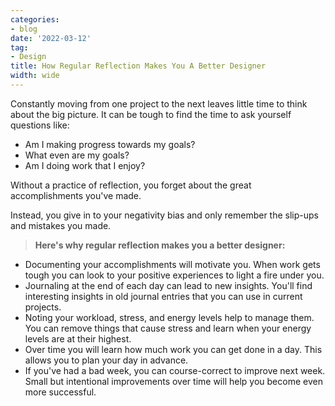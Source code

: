 ```yaml
---
categories:
- blog
date: '2022-03-12'
tag:
- Design
title: How Regular Reflection Makes You A Better Designer
width: wide
---
```


Constantly moving from one project to the next leaves little time to think about the big picture. It can be tough to find the time to ask yourself questions like:

- Am I making progress towards my goals?
- What even are my goals?
- Am I doing work that I enjoy?

Without a practice of reflection, you forget about the great accomplishments you've made.

Instead, you give in to your negativity bias and only remember the slip-ups and mistakes you made.

> **Here's why regular reflection makes you a better designer:**

- Documenting your accomplishments will motivate you. When work gets tough you can look to your positive experiences to light a fire under you.
- Journaling at the end of each day can lead to new insights. You'll find interesting insights in old journal entries that you can use in current projects.
- Noting your workload, stress, and energy levels help to manage them. You can remove things that cause stress and learn when your energy levels are at their highest.
- Over time you will learn how much work you can get done in a day. This allows you to plan your day in advance.
- If you've had a bad week, you can course-correct to improve next week. Small but intentional improvements over time will help you become even more successful.